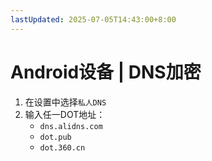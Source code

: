```yaml
---
lastUpdated: 2025-07-05T14:43:00+8:00
---
```


# Android设备 | DNS加密

1. 在设置中选择`私人DNS`
2. 输入任一DOT地址：
   - `dns.alidns.com`
   - `dot.pub`
   - `dot.360.cn`
